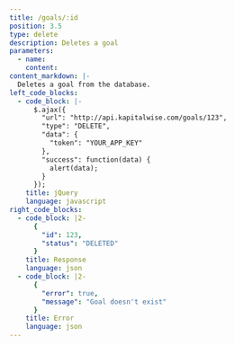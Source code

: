```yaml
---
title: /goals/:id
position: 3.5
type: delete
description: Deletes a goal
parameters:
  - name:
    content:
content_markdown: |-
  Deletes a goal from the database.
left_code_blocks:
  - code_block: |-
      $.ajax({
        "url": "http://api.kapitalwise.com/goals/123",
        "type": "DELETE",
        "data": {
          "token": "YOUR_APP_KEY"
        },
        "success": function(data) {
          alert(data);
        }
      });
    title: jQuery
    language: javascript
right_code_blocks:
  - code_block: |2-
      {
        "id": 123,
        "status": "DELETED"
      }
    title: Response
    language: json
  - code_block: |2-
      {
        "error": true,
        "message": "Goal doesn't exist"
      }
    title: Error
    language: json
---
```


